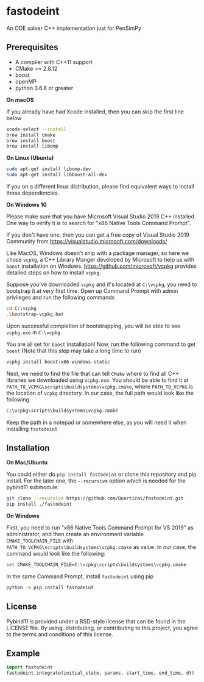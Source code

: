 # fastodeint
An ODE solver C++ implementation just for PenSimPy

## Prerequisites

* A compiler with C++11 support
* CMake >= 2.8.12
* boost
* openMP
* python 3.6.8 or greater

**On macOS**

If you already have had Xcode installed, then you can skip the first line below
```bash
xcode-select --install
brew install cmake
brew install boost
brew install libomp
```

**On Linux (Ubuntu)**
```bash
sudo apt-get install libomp-dev
sudo apt-get install libboost-all-dev
```
If you on a different linux distribution, please find equivalent ways to install those dependencies.

**On Windows 10**

Please make sure that you have Microsoft Visual Studio 2019 C++ installed. One way to verify it is to search for 
"x86 Native Tools Command Prompt". 

If you don't have one, then you can get a free copy of Visual Studio 2019 Community from 
https://visualstudio.microsoft.com/downloads/

Like MacOS, Windows doesn't ship with a package manager, so here we chose `vcpkg`, a C++ Library Manger developed by Microsoft
to help us with `boost` installation on Windows. https://github.com/microsoft/vcpkg provides detailed steps on
how to install `vcpkg`.

Suppose you've downloaded `vcpkg` and it's located at `C:\vcpkg`, you need to bootstrap it at very first time. Open up
Command Prompt with admin privileges and run the following commands 
```bash
cd C:\vcpkg
.\bootstrap-vcpkg.bat
```
Upon successful completion of bootstrapping, you will be able to see `vcpkg.exe` in `C:\vcpkg`

You are all set for `boost` installation! Now, run the following command to get `boost` 
(Note that this step may take a long time to run)
```bash
vcpkg install boost:x86-windows-static 
```
Next, we need to find the file that can tell `CMake` where to find all C++ libraries we downloaded using
`vcpkg.exe`. You should be able to find it at `PATH_TO_VCPKG\scripts\buildsystems\vcpkg.cmake`, where `PATH_TO_VCPKG` is the location
of `vcpkg` directory. In our case, the full path would look like the following

```bash
C:\vcpkg\scripts\buildsystems\vcpkg.cmake
```
Keep the path in a notepad or somewhere else, as you will need it when installing `fastodeint`


## Installation

**On Mac/Ubuntu**

You could either do `pip install fastodeint` or clone this repository and pip install. 
For the later one,  the `--recursive` option which is needed for the pybind11 submodule:

```bash
git clone --recursive https://github.com/Quarticai/fastodeint.git
pip install ./fastodeint
```

**On Windows**

First, you need to run "x86 Native Tools Command Prompt for VS 2019" as administrator,
and then create an environment variable `CMAKE_TOOLCHAIN_FILE` with `PATH_TO_VCPKG\scripts\buildsystems\vcpkg.cmake`
as value. In our case, the command would look like the following:
```bash
set CMAKE_TOOLCHAIN_FILE=C:\vcpkg\scripts\buildsystems\vcpkg.cmake
```
In the same Command Prompt, install `fastodeint` using pip
```bash
python -m pip install fastodeint
```

## License

Pybind11 is provided under a BSD-style license that can be found in the LICENSE
file. By using, distributing, or contributing to this project, you agree to the
terms and conditions of this license.


## Example

```python
import fastodeint
fastodeint.integrate(initial_state, params, start_time, end_time, dt)
```
